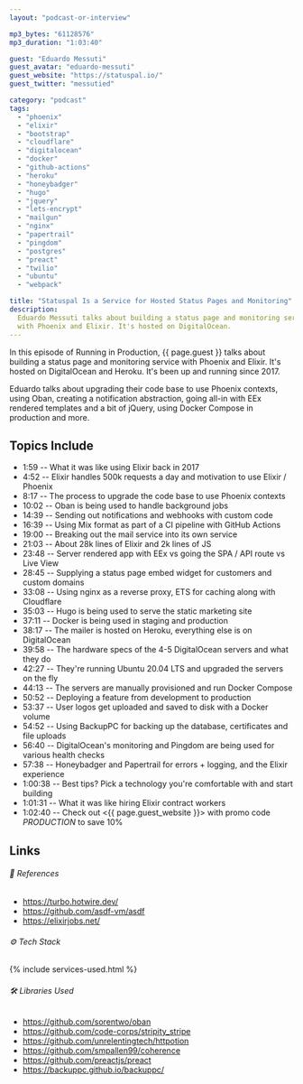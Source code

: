 ```yaml
---
layout: "podcast-or-interview"

mp3_bytes: "61128576"
mp3_duration: "1:03:40"

guest: "Eduardo Messuti"
guest_avatar: "eduardo-messuti"
guest_website: "https://statuspal.io/"
guest_twitter: "messutied"

category: "podcast"
tags:
  - "phoenix"
  - "elixir"
  - "bootstrap"
  - "cloudflare"
  - "digitalocean"
  - "docker"
  - "github-actions"
  - "heroku"
  - "honeybadger"
  - "hugo"
  - "jquery"
  - "lets-encrypt"
  - "mailgun"
  - "nginx"
  - "papertrail"
  - "pingdom"
  - "postgres"
  - "preact"
  - "twilio"
  - "ubuntu"
  - "webpack"

title: "Statuspal Is a Service for Hosted Status Pages and Monitoring"
description:
  Eduardo Messuti talks about building a status page and monitoring service
  with Phoenix and Elixir. It's hosted on DigitalOcean.
---
```


In this episode of Running in Production, {{ page.guest }} talks about building
a status page and monitoring service with Phoenix and Elixir. It's hosted on
DigitalOcean and Heroku. It's been up and running since 2017.

Eduardo talks about upgrading their code base to use Phoenix contexts, using
Oban, creating a notification abstraction, going all-in with EEx rendered
templates and a bit of jQuery, using Docker Compose in production and more.

## Topics Include

- 1:59 -- What it was like using Elixir back in 2017
- 4:52 -- Elixir handles 500k requests a day and motivation to use Elixir / Phoenix
- 8:17 -- The process to upgrade the code base to use Phoenix contexts
- 10:02 -- Oban is being used to handle background jobs
- 14:39 -- Sending out notifications and webhooks with custom code
- 16:39 -- Using Mix format as part of a CI pipeline with GitHub Actions
- 19:00 -- Breaking out the mail service into its own service
- 21:03 -- About 28k lines of Elixir and 2k lines of JS
- 23:48 -- Server rendered app with EEx vs going the SPA / API route vs Live View
- 28:45 -- Supplying a status page embed widget for customers and custom domains
- 33:08 -- Using nginx as a reverse proxy, ETS for caching along with Cloudflare
- 35:03 -- Hugo is being used to serve the static marketing site
- 37:11 -- Docker is being used in staging and production
- 38:17 -- The mailer is hosted on Heroku, everything else is on DigitalOcean
- 39:58 -- The hardware specs of the 4-5 DigitalOcean servers and what they do
- 42:27 -- They're running Ubuntu 20.04 LTS and upgraded the servers on the fly
- 44:13 -- The servers are manually provisioned and run Docker Compose
- 50:52 -- Deploying a feature from development to production
- 53:37 -- User logos get uploaded and saved to disk with a Docker volume
- 54:52 -- Using BackupPC for backing up the database, certificates and file uploads
- 56:40 -- DigitalOcean's monitoring and Pingdom are being used for various health checks
- 57:38 -- Honeybadger and Papertrail for errors + logging, and the Elixir experience
- 1:00:38 -- Best tips? Pick a technology you're comfortable with and start building
- 1:01:31 -- What it was like hiring Elixir contract workers
- 1:02:40 -- Check out <{{ page.guest_website }}> with promo code *PRODUCTION* to save 10%

## Links

###### 📄 References

- <https://turbo.hotwire.dev/>
- <https://github.com/asdf-vm/asdf>
- <https://elixirjobs.net/>

###### ⚙️ Tech Stack

{% include services-used.html %}

###### 🛠 Libraries Used

- <https://github.com/sorentwo/oban>
- <https://github.com/code-corps/stripity_stripe>
- <https://github.com/unrelentingtech/httpotion>
- <https://github.com/smpallen99/coherence>
- <https://github.com/preactjs/preact>
- <https://backuppc.github.io/backuppc/>
